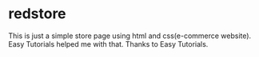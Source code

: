 # redstore
This is just a simple store page using html and css(e-commerce website). Easy Tutorials helped me with that. Thanks to Easy Tutorials.
